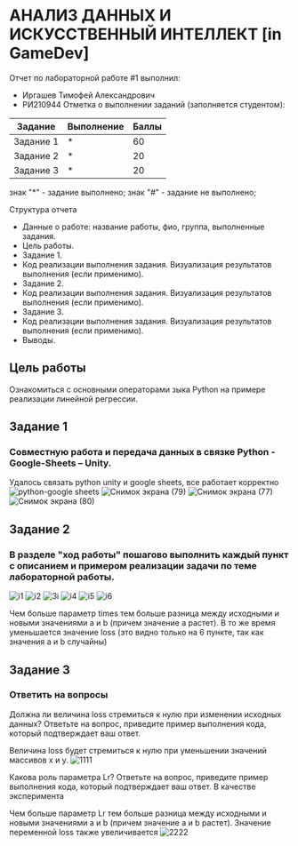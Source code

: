 # АНАЛИЗ ДАННЫХ И ИСКУССТВЕННЫЙ ИНТЕЛЛЕКТ [in GameDev]
Отчет по лабораторной работе #1 выполнил:
- Иргашев Тимофей Александрович
- РИ210944
Отметка о выполнении заданий (заполняется студентом):

| Задание | Выполнение | Баллы |
| ------ | ------ | ------ |
| Задание 1 | * | 60 |
| Задание 2 | * | 20 |
| Задание 3 | * | 20 |

знак "*" - задание выполнено; знак "#" - задание не выполнено;

Структура отчета

- Данные о работе: название работы, фио, группа, выполненные задания.
- Цель работы.
- Задание 1.
- Код реализации выполнения задания. Визуализация результатов выполнения (если применимо).
- Задание 2.
- Код реализации выполнения задания. Визуализация результатов выполнения (если применимо).
- Задание 3.
- Код реализации выполнения задания. Визуализация результатов выполнения (если применимо).
- Выводы.

## Цель работы
Ознакомиться с основными операторами зыка Python на примере реализации линейной регрессии.

## Задание 1
### Совместную работа и передача данных в связке Python - Google-Sheets – Unity.

Удалось связать python unity и google sheets, все работает корректно
![python-google sheets](https://user-images.githubusercontent.com/103359810/195163628-8c40d5dd-f88a-4eec-b7cf-e1aa721156e4.png)
![Снимок экрана (79)](https://user-images.githubusercontent.com/103359810/195163712-940df21c-2911-4020-9cd4-4d08ac7f3b05.png)
![Снимок экрана (77)](https://user-images.githubusercontent.com/103359810/195163738-f55b322f-2c6d-4cd0-9bdc-c3d0d410a2bd.png)
![Снимок экрана (80)](https://user-images.githubusercontent.com/103359810/195163770-d90092c6-8e55-462a-8c76-0750122fcb84.png)

## Задание 2
### В разделе "ход работы" пошагово выполнить каждый пункт с описанием и примером реализации задачи по теме лабораторной работы.

![i1](https://user-images.githubusercontent.com/103359810/192343743-91287bde-02e5-4b83-956e-00a95e6a96bd.PNG)
![i2](https://user-images.githubusercontent.com/103359810/192343766-a221b92c-fa03-4b0d-b00f-55ae3f993adf.PNG)
![3i](https://user-images.githubusercontent.com/103359810/192343790-20f98d1d-0715-4d9f-ab43-5485701b25fa.PNG)
![i4](https://user-images.githubusercontent.com/103359810/192343807-ee38f722-f3fd-4d7f-93a5-794ab8ed268a.PNG)
![i5](https://user-images.githubusercontent.com/103359810/192343820-7b4e1829-17cb-4f7c-a201-0ecbec1c53c3.PNG)
![i6](https://user-images.githubusercontent.com/103359810/192343839-87818879-4de1-48e0-9d0e-eff940693052.PNG)

Чем больше параметр times тем больше разница между исходными и новыми значениями a и b (причем значение a растет). В то же время уменьшается значение loss (это видно только на 6 пункте, так как значения a и b случайны)

## Задание 3
### Ответить на вопросы

Должна ли величина loss стремиться к нулю при изменении исходных данных? Ответьте на вопрос, приведите пример выполнения кода, который подтверждает ваш ответ.

Величина loss будет стремиться к нулю при уменьшении значений массивов x и y.
![1111](https://user-images.githubusercontent.com/103359810/192349171-4315e794-5b5f-4262-be2f-bce48595fabd.PNG)

Какова роль параметра Lr? Ответьте на вопрос, приведите пример выполнения кода, который подтверждает ваш ответ. В качестве эксперимента

Чем больше параметр Lr тем больше разница между исходными и новыми значениями a и b (причем значение a и b растет). Значение переменной loss также увеличивается
![2222](https://user-images.githubusercontent.com/103359810/192348739-1d3a2aa8-93e7-4a97-9d5d-85b11cbb9eb4.PNG)
